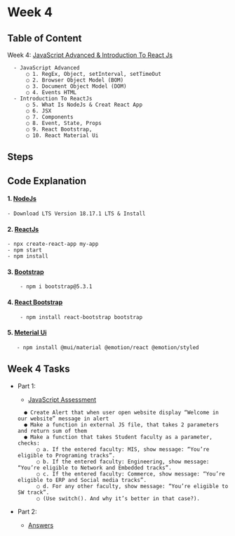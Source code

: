 # Week 4

## Table of Content
  
  Week 4: [JavaScript Advanced & Introduction To React Js]()
  
      - JavaScript Advanced
          ○ 1. RegEx, Object, setInterval, setTimeOut
          ○ 2. Browser Object Model (BOM)
          ○ 3. Document Object Model (DOM)
          ○ 4. Events HTML
      - Introduction To ReactJs
          ○ 5. What Is NodeJs & Creat React App
          ○ 6. JSX
          ○ 7. Components
          ○ 8. Event, State, Props
          ○ 9. React Bootstrap,
          ○ 10. React Material Ui

## Steps

## Code Explanation

#### 1. [NodeJs](https://nodejs.org/en)
```
- Download LTS Version 18.17.1 LTS & Install
```
#### 2. [ReactJs](https://react.dev/)
```
- npx create-react-app my-app
- npm start
- npm install
```
#### 3. [Bootstrap](https://getbootstrap.com/)
```
    - npm i bootstrap@5.3.1
```
#### 4. [React Bootstrap](https://react-bootstrap.netlify.app/docs/getting-started/introduction)
```
    - npm install react-bootstrap bootstrap
```
#### 5. [Meterial Ui](https://mui.com/material-ui/getting-started/installation/)
```
   - npm install @mui/material @emotion/react @emotion/styled
```


## Week 4 Tasks

  - Part 1:
    - [JavaScript Assessment](https://github.com/x39OME/Ustudy-Application-Development-Camp/tree/main/Week%204/Part%201/Assessment%20Task%204%20Part%201)
    ```
      ●	Create Alert that when user open website display “Welcome in our website” message in alert
      ●	Make a function in external JS file, that takes 2 parameters and return sum of them
      ●	Make a function that takes Student faculty as a parameter, checks:
          ○	a. If the entered faculty: MIS, show message: “You’re eligible to Programing tracks”.
          ○	b. If the entered faculty: Engineering, show message: “You’re eligible to Network and Embedded tracks”.
          ○	c. If the entered faculty: Commerce, show message: “You’re eligible to ERP and Social media tracks”.
          ○	d. For any other faculty, show message: “You’re eligible to SW track”.
          ○	(Use switch(). And why it’s better in that case?).
    ```
      
  - Part 2:
    - [Answers](https://github.com/x39OME/Ustudy-Application-Development-Camp/tree/main/Week%204/Part%202/Assessment%20Task%204%20Part%202)
